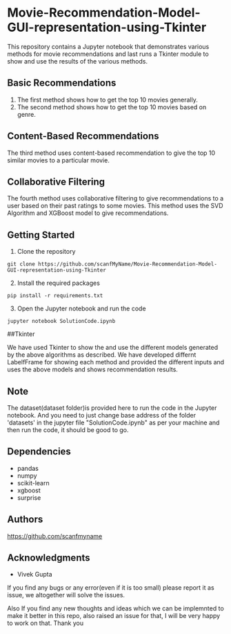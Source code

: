 # Movie-Recommendation-Model-GUI-representation-using-Tkinter

This repository contains a Jupyter notebook that demonstrates various methods for movie recommendations and last runs a Tkinter module to show and use the results of the various methods. 

## Basic Recommendations

1. The first method shows how to get the top 10 movies generally.
2. The second method shows how to get the top 10 movies based on genre.

## Content-Based Recommendations

The third method uses content-based recommendation to give the top 10 similar movies to a particular movie.

## Collaborative Filtering

The fourth method uses collaborative filtering to give recommendations to a user based on their past ratings to some movies. This method uses the SVD Algorithm and XGBoost model to give recommendations.

## Getting Started

1. Clone the repository

```
git clone https://github.com/scanfMyName/Movie-Recommendation-Model-GUI-representation-using-Tkinter
```

2. Install the required packages

```
pip install -r requirements.txt
```

3. Open the Jupyter notebook and run the code

```
jupyter notebook SolutionCode.ipynb
```

##Tkinter

We have used Tkinter to show the and use the different models generated by the above algorithms as described. We have developed differnt LabelfFrame for showing each method and provided the different inputs and uses the above models and shows recommendation results.

## Note

The dataset(dataset folder)is provided here to run the code in the Jupyter notebook. And you need to just change base address of the folder 'datasets' in the jupyter file "SolutionCode.ipynb" as per your machine and then run the code, it should be good to go. 

## Dependencies
* pandas
* numpy
* scikit-learn
* xgboost
* surprise

## Authors
https://github.com/scanfmyname

## Acknowledgments
* Vivek Gupta

If you find any bugs or any error(even if it is too small) please report it as issue, we altogether will solve the issues. 

Also If you find any new thoughts and ideas which we can be implemnted to make it better in this repo, also raised an issue for that, I will be very happy to work on that. Thank you
